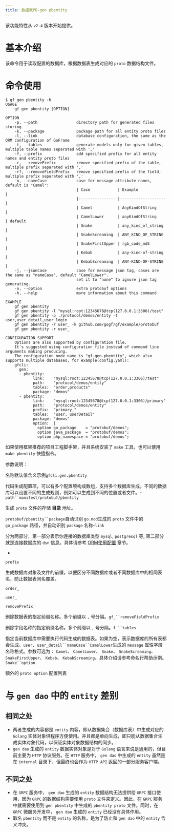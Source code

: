 ```yaml
---
title: 数据表PB-gen pbentity
---
```


该功能特性从 `v2.4` 版本开始提供。

# 基本介绍

该命令用于读取配置的数据库，根据数据表生成对应的 `proto` 数据结构文件。

# 命令使用

```
$ gf gen pbentity -h
USAGE
    gf gen pbentity [OPTION]

OPTION
    -p, --path                 directory path for generated files storing
    -k, --package              package path for all entity proto files
    -l, --link                 database configuration, the same as the ORM configuration of GoFrame
    -t, --tables               generate models only for given tables, multiple table names separated with ','
    -f, --prefix               add specified prefix for all entity names and entity proto files
    -r, --removePrefix         remove specified prefix of the table, multiple prefix separated with ','
    -rf, --removeFieldPrefix   remove specified prefix of the field, multiple prefix separated with ','
    -n, --nameCase             case for message attribute names, default is "Camel":
                               | Case            | Example            |
                               |---------------- |--------------------|
                               | Camel           | AnyKindOfString    |
                               | CamelLower      | anyKindOfString    | default
                               | Snake           | any_kind_of_string |
                               | SnakeScreaming  | ANY_KIND_OF_STRING |
                               | SnakeFirstUpper | rgb_code_md5       |
                               | Kebab           | any-kind-of-string |
                               | KebabScreaming  | ANY-KIND-OF-STRING |
    -j, --jsonCase             case for message json tag, cases are the same as "nameCase", default "CamelLower".
                               set it to "none" to ignore json tag generating.
    -o, --option               extra protobuf options
    -h, --help                 more information about this command

EXAMPLE
    gf gen pbentity
    gf gen pbentity -l "mysql:root:12345678@tcp(127.0.0.1:3306)/test"
    gf gen pbentity -p ./protocol/demos/entity -t user,user_detail,user_login
    gf gen pbentity -r user_ -k github.com/gogf/gf/example/protobuf
    gf gen pbentity -r user_

CONFIGURATION SUPPORT
    Options are also supported by configuration file.
    It's suggested using configuration file instead of command line arguments making producing.
    The configuration node name is "gf.gen.pbentity", which also supports multiple databases, for example(config.yaml):
    gfcli:
      gen:
      - pbentity:
            link:    "mysql:root:12345678@tcp(127.0.0.1:3306)/test"
            path:    "protocol/demos/entity"
            tables:  "order,products"
            package: "demos"
      - pbentity:
            link:    "mysql:root:12345678@tcp(127.0.0.1:3306)/primary"
            path:    "protocol/demos/entity"
            prefix:  "primary_"
            tables:  "user, userDetail"
            package: "demos"
            option:  |
              option go_package    = "protobuf/demos";
              option java_package  = "protobuf/demos";
              option php_namespace = "protobuf/demos";
```

如果使用框架推荐的项目工程脚手架，并且系统安装了 `make` 工具，也可以使用 `make pbentity` 快捷指令。

参数说明：

名称默认值含义示例`gfcli.gen.pbentity`

代码生成配置项，可以有多个配置项构成数组，支持多个数据库生成。不同的数据库可以设置不同的生成规则，例如可以生成到不同的位置或者文件。-`path``manifest/protobuf/pbentity`

生成 `proto` 文件的存储 **目录** 地址。

`protobuf/pbentity``package`自动识别 `go.mod`生成的 `proto` 文件中的 `go_package` 路径，并自动识别 `package` 名称-`link`

分为两部分，第一部分表示你连接的数据库类型 `mysql`, `postgresql` 等, 第二部分就是连接数据库的 `dsn` 信息。具体请参考 [ORM使用配置](/docs/核心组件/数据库ORM/ORM使用配置) 章节。

-

`prefix`

生成数据库对象及文件的前缀，以便区分不同数据库或者不同数据库中的相同表名，防止数据表同名覆盖。

`order_`

`user_`

`removePrefix`

删除数据表的指定前缀名称。多个前缀以 `,` 号分隔。`gf_``removeFieldPrefix`

删除字段名称的指定前缀名称。多个前缀以 `,` 号分隔。`f_``tables`

指定当前数据库中需要执行代码生成的数据表。如果为空，表示数据库的所有表都会生成。`user, user_detail``nameCase``CamelLower`生成的 `message` 属性字段名称格式。参数可选为： `Camel`、 `CamelLower`、 `Snake`、 `SnakeScreaming`、 `SnakeFirstUpper`、 `Kebab`、 `KebabScreaming`。具体介绍请参考命名行帮助示例。`Snake``option`

额外的 `proto option` 配置列表

# 与 `gen dao` 中的 `entity` 差别

## 相同之处

- 两者生成的内容都是 `entity` 内容，即从数据集合（数据库表）中生成对应的 `Golang` 实体对象供程序方便使用。并且都是单向生成，即只能从数据集合生成实体对象代码，以保证实体对象数据结构的同步。
- `gen dao` 生成的 `entity` 数据实体对象是对于 `Golang` 语言来说是通用的，但目前主要为 `HTTP` 协议服务。在 `HTTP` 服务中， `gen dao` 中生成的 `entity` 虽然是在 `internal` 目录下，但最终也会作为 `HTTP API` 返回的一部分服务客户端。

## 不同之处

- 在 `GRPC` 服务中， `gen dao` 生成的 `entity` 数据结构无法提供给 `GRPC` 接口使用，因为 `GRPC` 的数据结构需要使用 `proto` 文件来定义。因此，在 `GRPC` 服务中就需要使用到 `gen pbentity` 中生成的 `pbentity proto` 文件。同时，在 `GRPC` 微服务开发中， `gen dao` 生成的 `entity` 已经没有具体作用。
- 取名 `pbentity` 而不是 `entity` 的名称，是为了防止和 `gen dao` 中的 `entity` 含义冲突。